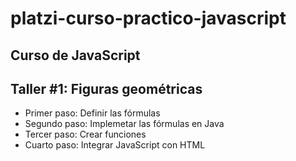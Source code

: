# platzi-curso-practico-javascript

## Curso de JavaScript

## Taller #1: Figuras geométricas

- Primer paso: Definir las fórmulas
- Segundo paso: Implemetar las fórmulas en Java
- Tercer paso: Crear funciones
- Cuarto paso: Integrar JavaScript con HTML


